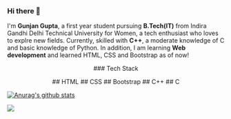 ### Hi there 👋

I'm **Gunjan Gupta**, a first year student pursuing **B.Tech(IT)** from Indira Gandhi Delhi Technical University for Women, a tech enthusiast who loves to explre new fields.
Currently, skilled with **C++**, a moderate knowledge of C and basic knowledge of Python. In addition, I am learning **Web development** and learned HTML, CSS and Bootstrap as of now!

<p align="center">### Tech Stack </p>
<p align="center"> ## HTML ## CSS ## Bootstrap ## C++ ## C </p>

[![Anurag's github stats](https://github-readme-stats.vercel.app/apigunjan-g=anuraghazra)](https://github.com/anuraghazra/github-readme-stats)

<img align="center" src="https://github-readme-stats.vercel.app/api/<CARD_TYPE>/?username=<USERNAME>&theme=<THEME_NAME>" />


<!--
**gunjan-g/gunjan-g** is a ✨ _special_ ✨ repository because its `README.md` (this file) appears on your GitHub profile.


Here are some ideas to get you started:

- 🔭 I’m currently working on ...
- 🌱 I’m currently learning ...
- 👯 I’m looking to collaborate on ...
- 🤔 I’m looking for help with ...
- 💬 Ask me about ...
- 📫 How to reach me: ...
- 😄 Pronouns: ...
- ⚡ Fun fact: ...
-->
